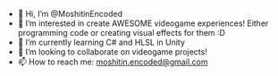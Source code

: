- 👋 Hi, I’m @MoshitinEncoded
- 👀 I’m interested in create AWESOME videogame experiences! Either programming code or creating visual effects for them :D
- 🌱 I’m currently learning C# and HLSL in Unity
- 💞️ I’m looking to collaborate on videogame projects!
- 📫 How to reach me: moshitin.encoded@gmail.com

<!---
MoshitinEncoded/MoshitinEncoded is a ✨ special ✨ repository because its `README.md` (this file) appears on your GitHub profile.
You can click the Preview link to take a look at your changes.
--->
